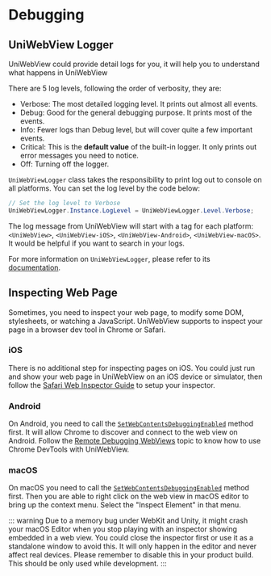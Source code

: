 # Debugging

## UniWebView Logger

UniWebView could provide detail logs for you, it will help you to understand what happens in UniWebView

There are 5 log levels, following the order of verbosity, they are:

- Verbose: The most detailed logging level. It prints out almost all events.
- Debug: Good for the general debugging purpose. It prints most of the events.
- Info: Fewer logs than Debug level, but will cover quite a few important events.
- Critical: This is the **default value** of the built-in logger. It only prints out error messages you need to notice.
- Off: Turning off the logger.

`UniWebViewLogger` class takes the responsibility to print log out to console on all platforms. You can set the log level by the code below:

```csharp
// Set the log level to Verbose
UniWebViewLogger.Instance.LogLevel = UniWebViewLogger.Level.Verbose;
```

The log message from UniWebView will start with a tag for each platform: `<UniWebView>`, `<UniWebView-iOS>`, `<UniWebView-Android>`, `<UniWebView-macOS>`. It would be helpful if you want to search in your logs.

For more information on `UniWebViewLogger`, please refer to its [documentation](../api/uniwebviewlogger.md).

## Inspecting Web Page

Sometimes, you need to inspect your web page, to modify some DOM, stylesheets, or watching a JavaScript. UniWebView supports to inspect your page in a browser dev tool in Chrome or Safari.

### iOS

There is no additional step for inspecting pages on iOS. You could just run and show your web page in UniWebView on an iOS device or simulator, then follow the [Safari Web Inspector Guide](https://developer.apple.com/library/content/documentation/AppleApplications/Conceptual/Safari_Developer_Guide/GettingStarted/GettingStarted.html) to setup your inspector.

### Android

On Android, you need to call the [`SetWebContentsDebuggingEnabled`](/api/uniwebview.html?id=setwebcontentsdebuggingenabled) method first. It will allow Chrome to discover and connect to the web view on Android. Follow the [Remote Debugging WebViews](https://developers.google.com/web/tools/chrome-devtools/remote-debugging/webviews) topic to know how to use Chrome DevTools with UniWebView.

### macOS

On macOS you need to call the [`SetWebContentsDebuggingEnabled`](/api/uniwebview.html?id=setwebcontentsdebuggingenabled) method first. Then you are able to right click on the web view in macOS editor to bring up the context menu. Select the "Inspect Element" in that menu.

::: warning
Due to a memory bug under WebKit and Unity, it might crash your macOS Editor when you stop playing with an inspector showing embedded in a web view. You could close the inspector first or use it as a standalone window to avoid this. It will only happen in the editor and never affect real devices. Please remember to disable this in your product build. This should be only used while development.
:::
